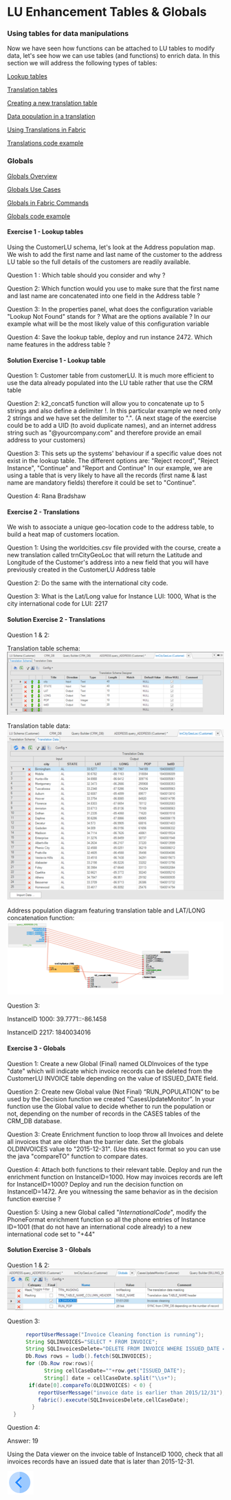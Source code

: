 #   LU Enhancement Tables & Globals




### Using tables for data manipulations

Now we have seen how functions can be attached to LU tables to modify data, let's see how we can use tables (and functions) to enrich data.
In this section we will address the following types of tables:

[Lookup tables](/articles/07_table_population/11_lookup_tables.md)

[Translation tables](/articles/09_translations/01_translations_overview_and_use_cases.md)

[Creating a new translation table](/articles/09_translations/02_creating_a_new_translation_in_fabric.md) 

[Data population in a translation](/articles/09_translations/03_data_population_in_a_translation.md)

[Using Translations in Fabric](/articles/09_translations/04_using_translations_in_fabric.md)

[Translations code example](/articles/09_translations/05_translations_code_examples.md)



### Globals

[Globals Overview](/articles/08_globals/01_globals_overview.md)

[Globals Use Cases](/articles/08_globals/02_globals_use_cases.md)

[Globals in Fabric Commands](/articles/08_globals/03_set_globals.md)

[Globals code example](/articles/08_globals/04_globals_code_examples.md)





#### Exercise 1 - Lookup tables

Using the CustomerLU schema, let's look at the Address population map. We wish to add the first name and last name of the customer to the address LU table so the full details of the customers are readily available.

Question 1 : Which table should you consider and why ?

Question 2:  Which function would you use to make sure that the first name and last name are concatenated into one field in the Address table ?

Question 3: In the properties panel, what does the configuration variable "Lookup Not Found" stands for ? What are the options available ? In our example what will be the most likely value of this configuration variable

Question 4: Save the lookup table, deploy and run instance 2472. Which name features in the address table ?




#### Solution Exercise 1 - Lookup table

Question 1: 
Customer table from customerLU. It is much more efficient to use the data already populated into the LU table rather that use the CRM table

Question 2: 
k2_concat5 function will allow you to concatenate up to 5 strings and also define a delimiter !. In this particular example we need only 2 strings and we have set the delimiter to ".". (A next stage of the exercise could be to add a UID (to avoid duplicate names), and an internet address string such as "@yourcompany.com" and therefore provide an email address to your customers)

Question 3:
This sets up the systems' behaviour if a specific value does not exist in the lookup table. The different options are: "Reject record", "Reject Instance", "Continue" and "Report and Continue"
In our example, we are using a table that is very likely to have all the records (first name & last name are mandatory fields) therefore it could be set to "Continue".

Question 4: 
Rana Bradshaw






#### Exercise 2 - Translations

We wish to associate a unique geo-location code to the address table, to build a heat map of customers location.

Question 1: Using the worldcities.csv file provided with the course, create a new translation called trnCityGeoLoc that will return the Latitude and Longitude of the Customer's address into a new field that you will have previously created in the CustomerLU Address table

Question 2: Do the same with the international city code.

Question 3: What is the Lat/Long value for Instance LUI: 1000, What is the city international code for LUI: 2217


#### Solution Exercise 2 - Translations

Question 1 & 2:

Translation table schema:
![image](/academy/Training_Level_1/05_LU_Enhancements/images/TransExe2-OverviewCapture%20(3).PNG) 


Translation table data:
![image](/academy/Training_Level_1/05_LU_Enhancements/images/TransExe2-OverviewCapture%20(2).PNG) 


Address population diagram featuring translation table and LAT/LONG concatenation function:
![image](/academy/Training_Level_1/05_LU_Enhancements/images/TransExe2-OverviewCapture%20(1).PNG)  

Question 3:

InstanceID 1000: 39.7771::-86.1458

InstanceID 2217: 1840034016





 #### Exercise 3 - Globals
Question 1: Create a new Global (Final) named OLDInvoices of the type "date" which will indicate which invoice records can be deleted from the CustomerLU INVOICE table depending on the value of ISSUED_DATE field.

Question 2: Create new Global value (Not Final) “RUN_POPULATION” to be used by the Decision function we created “CasesUpdateMonitor”. In your function use the Global value to decide whether to run the population or not, depending on the number of records in the CASES tables of the CRM_DB database.

Question 3: Create Enrichment function to loop throw all Invoices and delete all invoices that are older than the barrier date. Set the globals OLDINVOICES value to "2015-12-31". (Use this exact format so you can use the java "compareTO" function to compare dates.

Question 4: 
Attach both functions to their relevant table. 
Deploy and run the enrichment function on InstanceID=1000. How may invoices records are left for InstanceID=1000?
Deploy and run the decision function on InstanceID=1472. Are you witnessing the same behavior as in the decision function exercise ? 

Question 5:
Using a new Global called "*InternationalCode*", modify the PhoneFormat enrichment function so all the phone entries of Instance ID=1001 (that do not have an international code already) to a new international code set to "+44"




 #### Solution Exercise 3 - Globals
Question 1 & 2:
 ![image](/academy/Training_Level_1/05_LU_Enhancements/images/GlobalExe3OverviewCapture.PNG)

Question 3:      
         
```java
      reportUserMessage("Invoice Cleaning fonction is running");
      String SQLINVOICES="SELECT * FROM INVOICE";
      String SQLInvoicesDelete="DELETE FROM INVOICE WHERE ISSUED_DATE = ?";
      Db.Rows rows = ludb().fetch(SQLINVOICES);
      for (Db.Row row:rows){
            String cellCaseDate=""+row.get("ISSUED_DATE");
            String[] date = cellCaseDate.split("\\s+");
       if(date[0].compareTo(OLDINVOICES) < 0) {
          reportUserMessage("invoice date is earlier than 2015/12/31");
          fabric().execute(SQLInvoicesDelete,cellCaseDate);
        }
  }
```

Question 4:

Answer: 19

Using the Data viewer on the invoice table of InstanceID 1000, check that all invoices records have an issued date that is later than 2015-12-31.

 

 

[![Previous](/articles/images/Previous.png)](/academy/Training_Level_1/05_LU_Enhancements/03_LU_Enhancements_Functions_flow.md)

